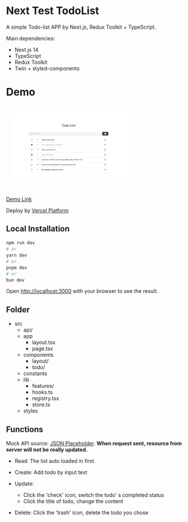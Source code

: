 # Next Test TodoList

A simple Todo-list APP by Next.js, Redux Toolkit + TypeScript.

Main dependencies:
  - Next.js 14
  - TypeScript
  - Redux Toolkit
  - Twin + styled-components


# Demo

<img src="public/screenshot/cover.png" alt="drawing" style="width:320px;padding:20px;"/>

[Demo Link](https://next-test-todolist.vercel.app/)

Deploy by [Vercel Platform](https://vercel.com/new?utm_medium=default-template&filter=next.js&utm_source=create-next-app&utm_campaign=create-next-app-readme)



## Local Installation

```bash
npm run dev
# or
yarn dev
# or
pnpm dev
# or
bun dev
```

Open [http://localhost:3000](http://localhost:3000) with your browser to see the result.

## Folder
- src
  - api/
  - app
    - layout.tsx
    - page.tsx
  - components
    - layout/
    - todo/
  - constants
  - lib
    - features/
    - hooks.ts
    - registry.tsx 
    - store.ts
  - styles



## Functions

Mock API source: [JSON Placeholder](https://jsonplaceholder.typicode.com/).
**When request sent, resource from server will not be really updated.**

- Read: The list auto loaded in first
- Create: Add todo by input text
- Update: 
  - Click the 'check' icon, switch the todo' s completed status
  - Click the title of todo, change the content

- Delete: Click the 'trash' icon, delete the todo you chose
